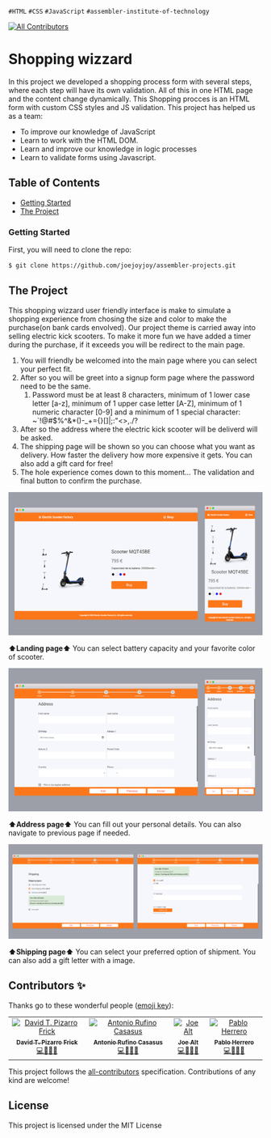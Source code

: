 `#HTML` `#CSS` `#JavaScript` `#assembler-institute-of-technology`

[![All Contributors](https://img.shields.io/badge/all_contributors-4-orange.svg?style=flat-square)](#contributors-)

# Shopping wizzard <!-- omit in toc -->

In this project we developed a shopping process form with several steps, where each step will have its own validation. All of this in one HTML page and the content change dynamically.
This Shopping procces is an HTML form with custom CSS styles and JS validation. This project has helped us as a team:
* To improve our knowledge of JavaScript
* Learn to work with the HTML DOM.
* Learn and improve our knowledge in logic processes
* Learn to validate forms using Javascript.

## Table of Contents <!-- omit in toc -->

- [Getting Started](#getting-started)
- [The Project](#the-project)

### Getting Started

First, you will need to clone the repo:

```bash
$ git clone https://github.com/joejoyjoy/assembler-projects.git
```

## The Project

This shopping wizzard user friendly interface is make to simulate a shopping experience from chosing the size and color to make the purchase(on bank cards envolved). 
Our project theme is carried away into selling electric kick scooters. To make it more fun we have added a timer during the purchase, if it exceeds you will be redirect to the main page.

1. You will friendly be welcomed into the main page where you can select your perfect fit.
2. After so you will be greet into a signup form page where the password need to be the same.
	1. Password must be at least 8 characters, minimum of 1 lower case letter [a-z], minimum of 1 upper case letter [A-Z], minimum of 1 numeric character [0-9] and a minimum of 1 special character: ~`!@#$%^&*()-_+={}[]|\;:"<>,./?
3. After so the address where the electric kick scooter will be deliverd will be asked.
4. The shipping page will be shown so you can choose what you want as delivery. How faster the delivery how more expensive it gets. You can also add a gift card for free! 
5. The hole experience comes down to this moment... The validation and final button to confirm the purchase.

<img src="./assets/readme/electric-scooter-home.jpg" alt="Electric kick scooter - Landing page" width="600px">

<b>⬆️Landing page⬆️</b> You can select battery capacity and your favorite color of scooter.

<img src="./assets/readme/electric-scooter-address.jpg" alt="Electric kick scooter - Address page" width="600px">

<b>⬆️Address page⬆️</b> You can fill out your personal details. 
You can also navigate to previous page if needed.

<img src="./assets/readme/electric-scooter-shipping.jpg" alt="Electric kick scooter - Shipping page" width="800px">

<b>⬆️Shipping page⬆️</b> You can select your preferred option of shipment. You can also add a gift letter with a image.

## Contributors ✨

Thanks go to these wonderful people ([emoji key](https://allcontributors.org/docs/en/emoji-key)):

<!-- ALL-CONTRIBUTORS-LIST:START - Do not remove or modify this section -->
<!-- prettier-ignore-start -->
<!-- markdownlint-disable -->
<table>
  <tbody>
    <tr>
        <td align="center">
            <a href="https://github.com/DTPF">
                <img src="https://avatars.githubusercontent.com/u/60478224" width="100px" alt="David T. Pizarro Frick"/>
                <br />
                <sub>
                <b>David T. Pizarro Frick</b>
                </sub>
            </a>
            <br />
            <a href="#tools-dtpf" title="code-tools-maintenance-design">💻🔧🚧🎨</a>
        </td>
        <td align="center">
            <a href="https://github.com/devs-toni">
                <img src="https://avatars.githubusercontent.com/u/103459716" width="100px" alt="Antonio Rufino Casasus"/>
                <br />
                <sub>
                <b>Antonio Rufino Casasus</b>
                </sub>
            </a>
            <br />
            <a href="#code-devstoni" title="code-tools-maintenance-design">💻🔧🚧🎨</a>
        </td>
        <td align="center">
            <a href="https://github.com/joejoyjoy">
                <img src="https://avatars.githubusercontent.com/u/73751755" width="100px" alt="Joe Alt"/>
                <br />
                <sub>
                <b>Joe Alt</b>
                </sub>
            </a>
            <br />
            <a href="#tools-dtpf" title="code-tools-maintenance-design">💻🔧🚧🎨</a>
        </td>
        <td align="center">
            <a href="https://github.com/pablohgb">
                <img src="https://avatars.githubusercontent.com/u/80101321" width="100px" alt="Pablo Herrero"/>
                <br />
                <sub>
                <b>Pablo Herrero</b>
                </sub>
            </a>
            <br />
            <a href="#code-pablohgb" title="code-tools-maintenance-design">💻🔧🚧🎨</a>
        </td>
    </tr>
  </tbody>
</table>

This project follows the [all-contributors](https://allcontributors.org) specification.
Contributions of any kind are welcome!

## License <!-- omit in toc -->

This project is licensed under the MIT License